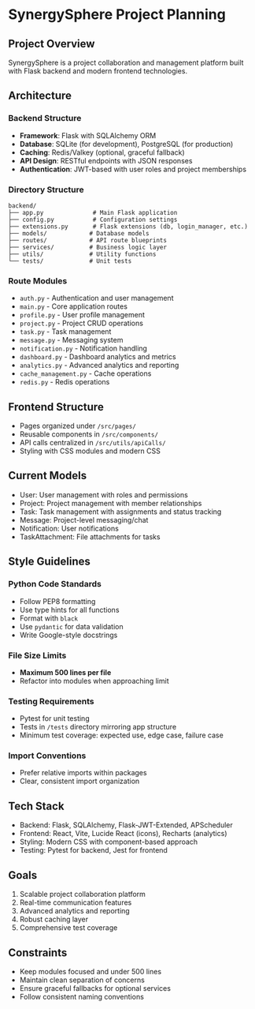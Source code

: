 # SynergySphere Project Planning

## Project Overview
SynergySphere is a project collaboration and management platform built with Flask backend and modern frontend technologies.

## Architecture

### Backend Structure
- **Framework**: Flask with SQLAlchemy ORM
- **Database**: SQLite (for development), PostgreSQL (for production)
- **Caching**: Redis/Valkey (optional, graceful fallback)
- **API Design**: RESTful endpoints with JSON responses
- **Authentication**: JWT-based with user roles and project memberships

### Directory Structure
```
backend/
├── app.py              # Main Flask application
├── config.py           # Configuration settings
├── extensions.py       # Flask extensions (db, login_manager, etc.)
├── models/            # Database models
├── routes/            # API route blueprints
├── services/          # Business logic layer
├── utils/             # Utility functions
└── tests/             # Unit tests
```

### Route Modules
- `auth.py` - Authentication and user management
- `main.py` - Core application routes
- `profile.py` - User profile management
- `project.py` - Project CRUD operations
- `task.py` - Task management
- `message.py` - Messaging system
- `notification.py` - Notification handling
- `dashboard.py` - Dashboard analytics and metrics
- `analytics.py` - Advanced analytics and reporting
- `cache_management.py` - Cache operations
- `redis.py` - Redis operations

## Frontend Structure
- Pages organized under `/src/pages/`
- Reusable components in `/src/components/`
- API calls centralized in `/src/utils/apiCalls/`
- Styling with CSS modules and modern CSS

## Current Models
- User: User management with roles and permissions
- Project: Project management with member relationships
- Task: Task management with assignments and status tracking
- Message: Project-level messaging/chat
- Notification: User notifications
- TaskAttachment: File attachments for tasks

## Style Guidelines

### Python Code Standards
- Follow PEP8 formatting
- Use type hints for all functions
- Format with `black`
- Use `pydantic` for data validation
- Write Google-style docstrings

### File Size Limits
- **Maximum 500 lines per file**
- Refactor into modules when approaching limit

### Testing Requirements
- Pytest for unit testing
- Tests in `/tests` directory mirroring app structure
- Minimum test coverage: expected use, edge case, failure case

### Import Conventions
- Prefer relative imports within packages
- Clear, consistent import organization

## Tech Stack
- Backend: Flask, SQLAlchemy, Flask-JWT-Extended, APScheduler
- Frontend: React, Vite, Lucide React (icons), Recharts (analytics)
- Styling: Modern CSS with component-based approach
- Testing: Pytest for backend, Jest for frontend

## Goals
1. Scalable project collaboration platform
2. Real-time communication features
3. Advanced analytics and reporting
4. Robust caching layer
5. Comprehensive test coverage

## Constraints
- Keep modules focused and under 500 lines
- Maintain clean separation of concerns
- Ensure graceful fallbacks for optional services
- Follow consistent naming conventions
